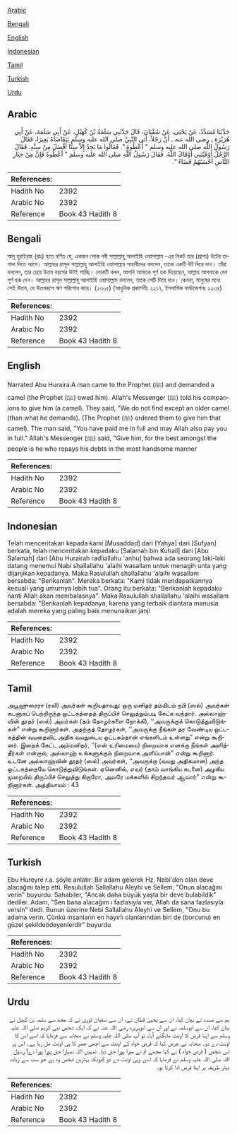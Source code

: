 [Arabic](#arabic)

[Bengali](#bengali)

[English](#english)

[Indonesian](#indonesian)

[Tamil](#tamil)

[Turkish](#turkish)

[Urdu](#urdu)

## Arabic


<div dir="rtl" lang="ar" style={{fontSize:'larger',backgroundColor:'#f8f9fa',padding:20}}>
حَدَّثَنَا مُسَدَّدٌ، عَنْ يَحْيَى، عَنْ سُفْيَانَ، قَالَ حَدَّثَنِي سَلَمَةُ بْنُ كُهَيْلٍ، عَنْ أَبِي سَلَمَةَ، عَنْ أَبِي هُرَيْرَةَ ـ رضى الله عنه ـ أَنَّ رَجُلاً، أَتَى النَّبِيَّ صلى الله عليه وسلم يَتَقَاضَاهُ بَعِيرًا، فَقَالَ رَسُولُ اللَّهِ صلى الله عليه وسلم ‏"‏ أَعْطُوهُ ‏"‏‏.‏ فَقَالُوا مَا نَجِدُ إِلاَّ سِنًّا أَفْضَلَ مِنْ سِنِّهِ‏.‏ فَقَالَ الرَّجُلُ أَوْفَيْتَنِي أَوْفَاكَ اللَّهُ‏.‏ فَقَالَ رَسُولُ اللَّهِ صلى الله عليه وسلم ‏"‏ أَعْطُوهُ فَإِنَّ مِنْ خِيَارِ النَّاسِ أَحْسَنَهُمْ قَضَاءً ‏"‏‏.‏
</div>
<div style={{backgroundColor:'#f8f9fa',padding:20, marginBottom: 10}}><table> <thead> <tr> <th>References:</th> <th></th> </tr> </thead> <tbody><tr><td>Hadith No</td><td>2392</td></tr><tr><td>Arabic No</td><td>2392</td></tr><tr><td>Reference</td><td>Book 43 Hadith 8</td></tr></tbody></table></div>

## Bengali


<div dir="ltr" lang="bn" style={{fontSize:'larger',backgroundColor:'#f8f9fa',padding:20}}>
আবূ হুরাইরাহ (রাঃ) হতে বর্ণিত যে, একজন লোক নবী সাল্লাল্লাহু আলাইহি ওয়াসাল্লাম -এর নিকট তার (প্রাপ্য) উটের তাগাদা দিতে আসে। আল্লাহর রাসূল সাল্লাল্লাহু আলাইহি ওয়াসাল্লাম সাহাবীদের বললেন, তাকে একটি উট দিয়ে দাও। তাঁরা বললেন, তার চেয়ে উত্তম বয়সের উটই পাচ্ছি। লোকটি বলল, আপনি আমাকে পূর্ণ হক দিয়েছেন, আল্লাহ আপনাকে যেন পূর্ণ হক দেন। আল্লাহর রাসূল সাল্লাল্লাহু আলাইহি ওয়াসাল্লাম বললেন, তাকে সেটি দিয়ে দাও। কেননা, মানুষের মধ্যে সেই উত্তম, যে উত্তমরূপে ঋণ পরিশোধ করে। (২৩০৫) (আধুনিক প্রকাশনীঃ ২২১৭, ইসলামিক ফাউন্ডেশনঃ ২২৩৪)
</div>
<div style={{backgroundColor:'#f8f9fa',padding:20, marginBottom: 10}}><table> <thead> <tr> <th>References:</th> <th></th> </tr> </thead> <tbody><tr><td>Hadith No</td><td>2392</td></tr><tr><td>Arabic No</td><td>2392</td></tr><tr><td>Reference</td><td>Book 43 Hadith 8</td></tr></tbody></table></div>

## English


<div dir="ltr" lang="en" style={{fontSize:'larger',backgroundColor:'#f8f9fa',padding:20}}>
Narrated Abu Huraira:A man came to the Prophet (ﷺ) and demanded a camel (the Prophet (ﷺ) owed him). Allah's Messenger (ﷺ) told his companions to give him (a camel). They said, "We do not find except an older camel (than what he demands). (The Prophet (ﷺ) ordered them to give him that camel). The man said, "You have paid me in full and may Allah also pay you in full." Allah's Messenger (ﷺ) said, "Give him, for the best amongst the people is he who repays his debts in the most handsome manner
</div>
<div style={{backgroundColor:'#f8f9fa',padding:20, marginBottom: 10}}><table> <thead> <tr> <th>References:</th> <th></th> </tr> </thead> <tbody><tr><td>Hadith No</td><td>2392</td></tr><tr><td>Arabic No</td><td>2392</td></tr><tr><td>Reference</td><td>Book 43 Hadith 8</td></tr></tbody></table></div>

## Indonesian


<div dir="ltr" lang="id" style={{fontSize:'larger',backgroundColor:'#f8f9fa',padding:20}}>
Telah menceritakan kepada kami [Musaddad] dari [Yahya] dari [Sufyan] berkata, telah menceritakan kepadaku [Salamah bin Kuhail] dari [Abu Salamah] dari [Abu Hurairah radliallahu 'anhu] bahwa ada seorang laki-laki datang menemui Nabi shallallahu 'alaihi wasallam untuk menagih unta yang dijanjikan kepadanya. Maka Rasulullah shallallahu 'alaihi wasallam bersabda: "Berikanlah". Mereka berkata: "Kami tidak mendapatkannya kecuali yang umurnya lebih tua". Orang itu berkata: "Berikanlah kepadaku nanti Allah akan membalasnya". Maka Rasulullah shallallahu 'alaihi wasallam bersabda: "Berikanlah kepadanya, karena yang terbaik diantara manusia adalah mereka yang paling baik menunaikan janji
</div>
<div style={{backgroundColor:'#f8f9fa',padding:20, marginBottom: 10}}><table> <thead> <tr> <th>References:</th> <th></th> </tr> </thead> <tbody><tr><td>Hadith No</td><td>2392</td></tr><tr><td>Arabic No</td><td>2392</td></tr><tr><td>Reference</td><td>Book 43 Hadith 8</td></tr></tbody></table></div>

## Tamil


<div dir="ltr" lang="ta" style={{fontSize:'larger',backgroundColor:'#f8f9fa',padding:20}}>
அபூஹுரைரா (ரலி) அவர்கள் கூறியதாவது: ஒரு மனிதர் தம்மிடம் நபி (ஸல்) அவர்கள் கடனாகப் பெற்றிருந்த ஒட்டகத்தைத் திருப்பிச் செலுத்தும்படி கேட்க வந்தார். அல்லாஹ்வின் தூதர் (ஸல்) அவர்கள் (தம் தோழர்களை நோக்கி), ‘‘அவருக்குக் கொடுத்துவிடுங்கள்” என்று கூறினார்கள். அதற்குத் தோழர்கள், ‘‘அவருக்கு நீங்கள் தர வேண்டிய ஒட்டகத்தின் வயதைவிட அதிக வயதுடைய ஒட்டகம்தான் எங்களிடம் உள்ளது” என்று கூறினர். இதைக் கேட்ட அம்மனிதர், ‘‘(என் உரிமையை) நிறைவாக எனக்கு நீங்கள் அளித்தீர்கள் என்றால், அல்லாஹ் உங்களுக்கும் நிறைவாக அளிப்பான்” என்று கூறினார். உடனே அல்லாஹ்வின் தூதர் (ஸல்) அவர்கள், ‘‘அவருக்கு (வயது அதிகமான) அந்த ஒட்டகத்தையே கொடுத்துவிடுங்கள். ஏனெனில், எவர் (தாம் வாங்கிய கடனை) அழகிய முறையில் திருப்பிச் செலுத்து கிறாரோ, அவரே மக்களில் சிறந்தவர் ஆவார்” என்று கூறினார்கள். அத்தியாயம் : 43
</div>
<div style={{backgroundColor:'#f8f9fa',padding:20, marginBottom: 10}}><table> <thead> <tr> <th>References:</th> <th></th> </tr> </thead> <tbody><tr><td>Hadith No</td><td>2392</td></tr><tr><td>Arabic No</td><td>2392</td></tr><tr><td>Reference</td><td>Book 43 Hadith 8</td></tr></tbody></table></div>

## Turkish


<div dir="ltr" lang="tr" style={{fontSize:'larger',backgroundColor:'#f8f9fa',padding:20}}>
Ebu Hureyre r.a. şöyle anlatır: Bir adam gelerek Hz. Nebi'den olan deve alacağını talep etti. ResuluIlah Sallallahu Aleyhi ve Sellem, "Onun alacağını verin" buyurdu. Sahabiler, "Ancak daha büyük yaşta bir deve bulabildik" dediler. Adam, "Sen bana alacağım ı fazlasıyla ver, Allah da sana fazlasıyla versin" dedi. Bunun üzerine Nebi Sallallahu Aleyhi ve Sellem, "Onu bu adama verin. Çünkü insanların en hayırlı olanlarından biri de (borcunu) en güzel şekildeödeyenlerdir" buyurdu
</div>
<div style={{backgroundColor:'#f8f9fa',padding:20, marginBottom: 10}}><table> <thead> <tr> <th>References:</th> <th></th> </tr> </thead> <tbody><tr><td>Hadith No</td><td>2392</td></tr><tr><td>Arabic No</td><td>2392</td></tr><tr><td>Reference</td><td>Book 43 Hadith 8</td></tr></tbody></table></div>

## Urdu


<div dir="rtl" lang="ur" style={{fontSize:'larger',backgroundColor:'#f8f9fa',padding:20}}>
ہم سے مسدد نے بیان کیا، ان سے یحییٰ قطان نے، ان سے سفیان ثوری نے کہ مجھ سے سلمہ بن کہیل نے بیان کیا، ان سے ابوسلمہ نے اور ان سے ابوہریرہ رضی اللہ عنہ نے کہ ایک شخص نبی کریم صلی اللہ علیہ وسلم سے اپنا قرض کا اونٹ مانگنے آیا۔ تو آپ صلی اللہ علیہ وسلم نے صحابہ سے فرمایا کہ اسے اس کا اونٹ دے دو۔ صحابہ نے عرض کیا کہ قرض خواہ کے اونٹ سے اچھی عمر کا ہی اونٹ مل رہا ہے۔ اس پر اس شخص ( قرض خواہ ) نے کہا مجھے تم نے میرا پورا حق دیا۔ تمہیں اللہ تمہارا حق پورا پورا دے! رسول اللہ صلی اللہ علیہ وسلم نے فرمایا کہ اسے وہی اونٹ دے دو کیونکہ بہترین شخص وہ ہے جو سب سے زیادہ بہتر طریقہ پر اپنا قرض ادا کرتا ہو۔
</div>
<div style={{backgroundColor:'#f8f9fa',padding:20, marginBottom: 10}}><table> <thead> <tr> <th>References:</th> <th></th> </tr> </thead> <tbody><tr><td>Hadith No</td><td>2392</td></tr><tr><td>Arabic No</td><td>2392</td></tr><tr><td>Reference</td><td>Book 43 Hadith 8</td></tr></tbody></table></div>